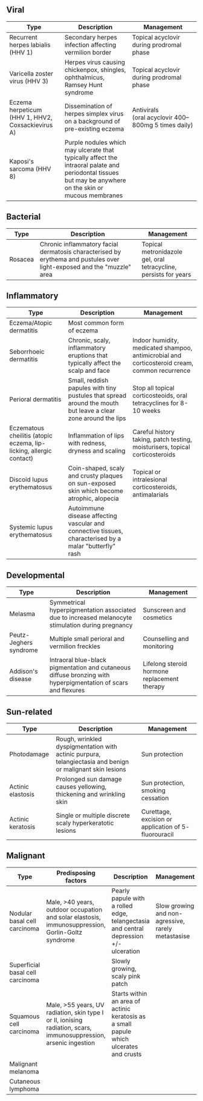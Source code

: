 ## Viral

| Type                                              | Description                                                                                                                                              | Management                                          |
| ------------------------------------------------- | -------------------------------------------------------------------------------------------------------------------------------------------------------- | --------------------------------------------------- |
| Recurrent herpes labialis (HHV 1)                 | Secondary herpes infection affecting vermilion border                                                                                                    | Topical acyclovir during prodromal phase            |
| Varicella zoster virus (HHV 3)                    | Herpes virus causing chickenpox, shingles, ophthalmicus, Ramsey Hunt syndrome                                                                            | Topical acyclovir during prodromal phase            |
| Eczema herpeticum (HHV 1, HHV2, Coxsackievirus A) | Dissemination of herpes simplex virus on a background of pre-existing eczema                                                                             | Antivirals (oral acyclovir 400–800mg 5 times daily) |
| Kaposi's sarcoma (HHV 8)                          | Purple nodules which may ulcerate that typically affect the intraoral palate and periodontal tissues but may be anywhere on the skin or mucous membranes |                                                     |

## Bacterial

| Type    | Description                                                                                                            | Management                                                       |
| ------- | ---------------------------------------------------------------------------------------------------------------------- | ---------------------------------------------------------------- |
| Rosacea | Chronic inflammatory facial dermatosis characterised by erythema and pustules over light-exposed and the "muzzle" area | Topical metronidazole gel, oral tetracycline, persists for years |

## Inflammatory

| Type                                                                | Description                                                                                                   | Management                                                                                    |
| ------------------------------------------------------------------- | ------------------------------------------------------------------------------------------------------------- | --------------------------------------------------------------------------------------------- |
| Eczema/Atopic dermatitis                                            | Most common form of eczema                                                                                    |                                                                                               |
| Seborrhoeic dermatitis                                              | Chronic, scaly, inflammatory eruptions that typically affect the scalp and face                               | Indoor humidity, medicated shampoo, antimicrobial and corticosteroid cream, common recurrence |
| Perioral dermatitis                                                 | Small, reddish papules with tiny pustules that spread around the mouth but leave a clear zone around the lips | Stop all topical corticosteoids, oral tetracyclines for 8-10 weeks                            |
| Eczematous cheilitis (atopic eczema, lip-licking, allergic contact) | Inflammation of lips with redness, dryness and scaling                                                        | Careful history taking, patch testing, moisturisers, topical corticosteroids                  |
| Discoid lupus erythematosus                                         | Coin-shaped, scaly and crusty plaques on sun-exposed skin which become atrophic, alopecia                     | Topical or intralesional corticosteroids, antimalarials                                       |
| Systemic lupus erythematosus                                        | Autoimmune disease affecting vascular and connective tissues, characterised by a malar "butterfly" rash       |                                                                                               |

## Developmental

| Type                   | Description                                                                                                   | Management                                   |
| ---------------------- | ------------------------------------------------------------------------------------------------------------- | -------------------------------------------- |
| Melasma                | Symmetrical hyperpigmentation associated due to increased melanocyte stimulation during pregnancy             | Sunscreen and cosmetics                      |
| Peutz-Jeghers syndrome | Multiple small perioral and vermilion freckles                                                                | Counselling and monitoring                   |
| Addison's disease      | Intraoral blue-black pigmentation and cutaneous diffuse bronzing with hyperpigmentation of scars and flexures | Lifelong steroid hormone replacement therapy |

## Sun-related

| Type              | Description                                                                                               | Management                                            |
| ----------------- | --------------------------------------------------------------------------------------------------------- | ----------------------------------------------------- |
| Photodamage       | Rough, wrinkled dyspigmentation with actinic purpura, telangiectasia and benign or malignant skin lesions | Sun protection                                        |
| Actinic elastosis | Prolonged sun damage causes yellowing, thickening and wrinkling skin                                      | Sun protection, smoking cessation                     |
| Actinic keratosis | Single or multiple discrete scaly hyperkeratotic lesions                                                  | Curettage, excision or application of 5- fluorouracil |

## Malignant

| Type                             | Predisposing factors                                                                                              | Description                                                                             | Management                                         |
| -------------------------------- | ----------------------------------------------------------------------------------------------------------------- | --------------------------------------------------------------------------------------- | -------------------------------------------------- |
| Nodular basal cell carcinoma     | Male, >40 years, outdoor occupation and solar elastosis, immunosuppression, Gorlin-Goltz syndrome                 | Pearly papule with a rolled edge, telangectasia and central depression +/- ulceration   | Slow growing and non-agressive, rarely metastasise |
| Superficial basal cell carcinoma |                                                                                                                   | Slowly growing, scaly pink patch                                                        |                                                    |
| Squamous cell carcinoma          | Male, >55 years, UV radiation, skin type I or II, ionising radiation, scars, immunosuppression, arsenic ingestion | Starts within an area of actinic keratosis as a small papule which ulcerates and crusts |                                                    |
| Malignant melanoma               |                                                                                                                   |                                                                                         |                                                    |
| Cutaneous lymphoma               |                                                                                                                   |                                                                                         |                                                    |
